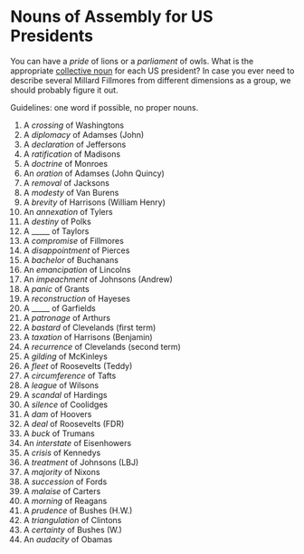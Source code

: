 # Nouns of Assembly for US Presidents

You can have a *pride* of lions or a *parliament* of owls. What is the appropriate [collective noun](http://en.wikipedia.org/wiki/Collective_noun) for each US president? In case you ever need to describe several Millard Fillmores from different dimensions as a group, we should probably figure it out.

Guidelines: one word if possible, no proper nouns.

1. A *crossing* of Washingtons
2. A *diplomacy* of Adamses (John)  
3. A *declaration* of Jeffersons  
4. A *ratification* of Madisons  
5. A *doctrine* of Monroes  
6. An *oration* of Adamses (John Quincy)  
7. A *removal* of Jacksons  
8. A *modesty* of Van Burens  
9. A *brevity* of Harrisons (William Henry)  
10. An *annexation* of Tylers  
11. A *destiny* of Polks  
12. A _____ of Taylors  
13. A *compromise* of Fillmores  
14. A *disappointment* of Pierces  
15. A *bachelor* of Buchanans  
16. An *emancipation* of Lincolns  
17. An *impeachment* of Johnsons (Andrew)  
18. A *panic* of Grants  
19. A *reconstruction* of Hayeses  
20. A _____ of Garfields  
21. A *patronage* of Arthurs  
22. A *bastard* of Clevelands (first term)  
23. A *taxation* of Harrisons (Benjamin)  
24. A *recurrence* of Clevelands (second term)  
25. A *gilding* of McKinleys  
26. A *fleet* of Roosevelts (Teddy)  
27. A *circumference* of Tafts  
28. A *league* of Wilsons  
29. A *scandal* of Hardings  
30. A *silence* of Coolidges  
31. A *dam* of Hoovers  
32. A *deal* of Roosevelts (FDR)  
33. A *buck* of Trumans  
34. An *interstate* of Eisenhowers  
35. A *crisis* of Kennedys  
36. A *treatment* of Johnsons (LBJ)  
37. A *majority* of Nixons  
38. A *succession* of Fords  
39. A *malaise* of Carters  
40. A *morning* of Reagans  
41. A *prudence* of Bushes (H.W.)  
42. A *triangulation* of Clintons  
43. A *certainty* of Bushes (W.)  
44. An *audacity* of Obamas  
